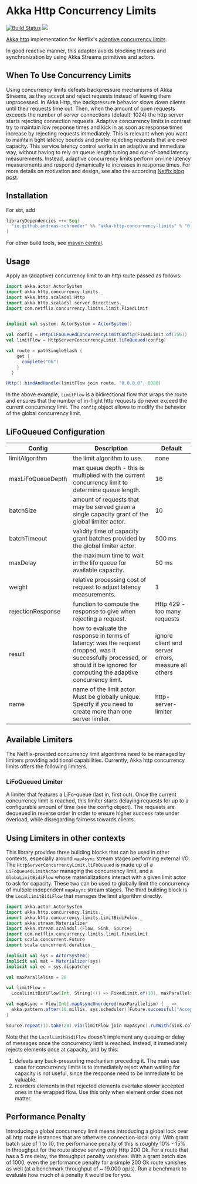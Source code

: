 # Akka Http Concurrency Limits

[![Build Status](https://travis-ci.org/andreas-schroeder/akka-http-concurrency-limits.svg?branch=master)](https://travis-ci.org/andreas-schroeder/akka-http-concurrency-limits)
[<img src="https://img.shields.io/maven-central/v/io.github.andreas-schroeder/akka-http-concurrency-limits_2.13.svg?label=latest%20release%20for%202.13"/>](http://search.maven.org/#search%7Cga%7C1%7Cakka-http-concurrency-limits_2.13)


[Akka http](https://github.com/akka/akka-http) implementation for Netflix's [adaptive concurrency limits](https://github.com/Netflix/concurrency-limits).

In good reactive manner, this adapter avoids blocking threads and synchronization by
using Akka Streams primitives and actors.

## When To Use Concurrency Limits

Using concurrency limits defeats backpressure mechanisms of Akka Streams, as they accept and reject requests instead of
leaving them unprocessed. In Akka Http, the backpressure behavior slows down clients until their requests time out.
Then, when the amount of open requests exceeds the number of server connections (default: 1024) the http server starts
rejecting connection requests. Adaptive concurrency limits in contrast try to maintain low response times and kick in
as soon as response times increase by rejecting requests immediately. This is relevant when you want to maintain
tight latency bounds and prefer rejecting requests that are over capacity. This service latency control works in an 
adaptive and immediate way, without having to rely on queue length tuning and out-of-band latency measurements.
Instead, adaptive concurrency limits perform on-line latency measurements and respond dynamically to increases in 
response times. For more details on motivation and design, see also the according 
[Netfix blog post](https://medium.com/@NetflixTechBlog/performance-under-load-3e6fa9a60581). 

## Installation

For sbt, add
```scala
libraryDependencies ++= Seq(
  "io.github.andreas-schroeder" %% "akka-http-concurrency-limits" % "0.0.1",
)
```

For other build tools, see [maven central](https://search.maven.org/artifact/io.github.andreas-schroeder/akka-http-concurrency-limits_2.13). 

## Usage

Apply an (adaptive) concurrency limit to an http route passed as follows:

```scala
import akka.actor.ActorSystem
import akka.http.concurrency.limits._
import akka.http.scaladsl.Http
import akka.http.scaladsl.server.Directives._
import com.netflix.concurrency.limits.limit.FixedLimit


implicit val system: ActorSystem = ActorSystem()

val config = HttpLiFoQueuedConcurrencyLimitConfig(FixedLimit.of(256))
val limitFlow = HttpServerConcurrencyLimit.liFoQueued(config)

val route = pathSingleSlash {
    get {
      complete("Ok")
    }
  }

Http().bindAndHandle(limitFlow join route, "0.0.0.0", 8080)
```

In the above example, `limitFlow` is a bidirectional flow that wraps the route
and ensures that the number of in-flight http requests do never exceed the current concurrency
limit. The `config` object allows to modify the behavior of the global concurrency limit.

## LiFoQueued Configuration

| Config            | Description | Default |
| ------------------|-------------|---------|
| limitAlgorithm    | the limit algorithm to use. | none |
| maxLiFoQueueDepth | max queue depth - this is multiplied with the current concurrency limit to determine queue length. | 16 |
| batchSize         | amount of requests that may be served given a single capacity grant of the global limiter actor. | 10 |
| batchTimeout      | validity time of capacity grant batches provided by the global limiter actor. | 500 ms |
| maxDelay          | the maximum time to wait in the lifo queue for available capacity. | 50 ms |
| weight            | relative processing cost of request to adjust latency measurements. | 1 |
| rejectionResponse | function to compute the response to give when rejecting a request. | Http 429 - too many requests |
| result            | how to evaluate the response in terms of latency: was the request dropped, was it successfully processed, or should it be ignored for computing the adaptive concurrency limit. | ignore client and server errors, measure all others |
| name              | name of the limit actor. Must be globally unique. Specify if you need to create more than one server limiter. | http-server-limiter |

## Available Limiters

The Netflix-provided concurrency limit algorithms need to be managed by limiters providing additional capabilities.
Currently, Akka http concurrency limits offers the following limiters.   

### LiFoQueued Limiter

A limiter that features a LiFo-queue (last in, first out). Once the current concurrency limit is reached, this limiter
starts delaying requests for up to a configurable amount of time (see the config object). The requests are dequeued
in reverse order in order to ensure higher success rate under overload, while disregarding fairness towards clients.

## Using Limiters in other contexts

This library provides three building blocks that can be used in other contexts, especially around `mapAsync` stream 
stages performing external I/O. The `HttpServerConcurrencyLimit.liFoQueued` is made up of a `LiFoQueuedLimitActor` 
managing the concurrency limit, and a `GlobaLimitBidiFlow` whose materializations interact with a given limit actor to
ask for capacity. These two can be used to globally limit the concurrency of multiple independent `mapAsync` stream stages.
The third building block is the `LocalLimitBidiFlow` that manages the limit algorithm directly. 

```scala
import akka.actor.ActorSystem
import akka.http.concurrency.limits._
import akka.http.concurrency.limits.LimitBidiFolow._
import akka.stream.Materializer
import akka.stream.scaladsl.{Flow, Sink, Source}
import com.netflix.concurrency.limits.limit.FixedLimit
import scala.concurrent.Future
import scala.concurrent.duration._

implicit val sys = ActorSystem()
implicit val mat = Materializer(sys)
implicit val ec = sys.dispatcher

val maxParallelism = 20

val limitFlow =
  LocalLimitBidiFlow[Int, String](() => FixedLimit.of(10), maxParallelism, _ => "Rejected", _ => Processed)

val mapAsync = Flow[Int].mapAsyncUnordered(maxParallelism) { _ =>
  akka.pattern.after(10.millis, sys.scheduler)(Future.successful("Accepted"))
}

Source.repeat(1).take(20).via(limitFlow join mapAsync).runWith(Sink.collection)
```

Note that the `LocalLimitBidiFlow` doesn't implement any queuing or delay of messages once the concurrency limit is 
reached. Instead, it immediately rejects elements once at capacity, and by this:
1) defeats any back-pressuring mechanism preceding it. The main use case for concurrency limits is to immediately
   reject when waiting for capacity is not useful, since the response need to be immediate to be valuable.
2) reorders elements in that rejected elements overtake slower accepted ones in the wrapped flow. Use this only when 
   element order does not matter.

## Performance Penalty

Introducing a global concurrency limit means introducing a global lock over all http route instances that are
otherwise connection-local only. With grant batch size of 1 to 10, the performance penalty of this is roughly 10% - 15% 
in throughput for the route above serving only Http 200 Ok. For a route that has a 5 ms delay,
the throughput penalty vanishes. With a grant batch size of 1000, even the performance penalty for a simple 200 Ok route
vanishes as well (at a benchmark throughput of ~ 19.000 op/s). Run a benchmark to evaluate how much of a penalty
it would be for you.  